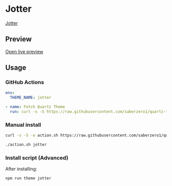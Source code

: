 # Jotter

[Jotter](https://github.com/lnbgc)

## Preview

[Open live preview](https://quartz-themes.github.io/jotter/)

## Usage

### GitHub Actions

```yaml
env:
  THEME_NAME: jotter
```

```yaml
- name: Fetch Quartz Theme
  run: curl -s -S https://raw.githubusercontent.com/saberzero1/quartz-themes/master/action.sh | bash -s -- $THEME_NAME
```

### Manual install

```bash
curl -s -S -o action.sh https://raw.githubusercontent.com/saberzero1/quartz-themes/master/action.sh

./action.sh jotter
```

### Install script (Advanced)

After installing:

```bash
npm run theme jotter
```
